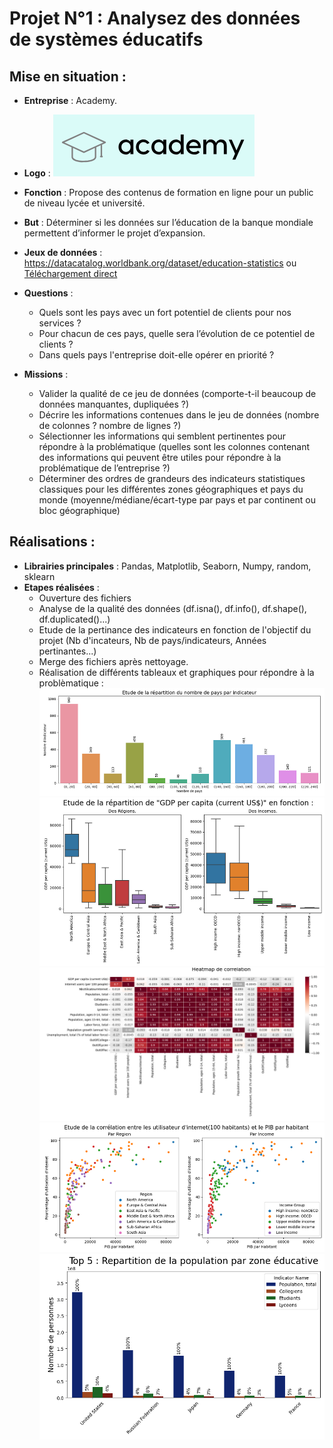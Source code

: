 # Projet N°1 : Analysez des données de systèmes éducatifs

## **Mise en situation :**
- **Entreprise** : Academy.
- **Logo** : ![Logo](PhotosReadme/LogoP1.png)
- **Fonction** : Propose des contenus de formation en ligne pour un public de niveau lycée et université.
- **But** : Déterminer si les données sur l’éducation de la banque mondiale permettent d’informer le projet d’expansion.
- **Jeux de données** : https://datacatalog.worldbank.org/dataset/education-statistics ou [Téléchargement direct](https://s3-eu-west-1.amazonaws.com/static.oc-static.com/prod/courses/files/Parcours_data_scientist/Projet+-+Donn%C3%A9es+%C3%A9ducatives/Projet+Python_Dataset_Edstats_csv.zip)
- **Questions** : 
    - Quels sont les pays avec un fort potentiel de clients pour nos services ?
    - Pour chacun de ces pays, quelle sera l’évolution de ce potentiel de clients ?
    - Dans quels pays l'entreprise doit-elle opérer en priorité ?

- **Missions** :
    - Valider la qualité de ce jeu de données (comporte-t-il beaucoup de données manquantes, dupliquées ?)
    - Décrire les informations contenues dans le jeu de données (nombre de colonnes ? nombre de lignes ?)
    - Sélectionner les informations qui semblent pertinentes pour répondre à la problématique (quelles sont les colonnes contenant des informations qui peuvent être utiles pour répondre à la problématique de l’entreprise ?)
    - Déterminer des ordres de grandeurs des indicateurs statistiques classiques pour les différentes zones géographiques et pays du monde (moyenne/médiane/écart-type par pays et par continent ou bloc géographique)
 

## **Réalisations :**
- **Librairies principales** : Pandas, Matplotlib, Seaborn, Numpy, random, sklearn
- **Etapes réalisées** :
    - Ouverture des fichiers
    - Analyse de la qualité des données (df.isna(), df.info(), df.shape(), df.duplicated()...)
    - Etude de la pertinance des indicateurs en fonction de l'objectif du projet (Nb d'incateurs, Nb de pays/indicateurs, Années pertinantes...)
    - Merge des fichiers après nettoyage.
    - Réalisation de différents tableaux et graphiques pour répondre à la problèmatique :
          ![Indicateurs](PhotosReadme/Graph1.png)
          ![Indicateurs](PhotosReadme/Graph2.png)
          ![Indicateurs](PhotosReadme/Graph3.png)
          ![Indicateurs](PhotosReadme/Graph4.png)
          ![Indicateurs](PhotosReadme/Graph5.png)            
